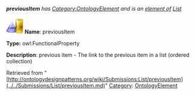 ___previousItem__ has [Category:OntologyElement](../../Category/OntologyElement.md "Category:OntologyElement") and is an [element of](../../Property/ElementOf.md "Property:ElementOf") [List](../../Submissions/List.md "Submissions:List")_


  




[![ObjectProperty](../../images/thumb/c/c3/ObjectProperty.gif/45px-ObjectProperty.gif)](../../Image/ObjectProperty.gif.md "ObjectProperty")
__Name__: previousItem 


__Type:__ owl:FunctionalProperty 


__Description__: previous item - The link to the previous item in a list (ordered collection) 





Retrieved from "[http://ontologydesignpatterns.org/wiki/Submissions:List/previousItem](../../Submissions/List/previousItem.md)"
 [Category](http://ontologydesignpatterns.org/wiki/Special:Categories "Special:Categories"): [OntologyElement](../../Category/OntologyElement.md "Category:OntologyElement")